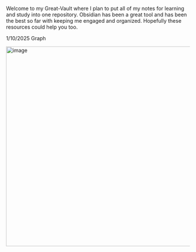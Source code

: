 Welcome to my Great-Vault where I plan to put all of my notes for learning and study into one repository. Obsidian has been a great tool and has been the best so far with keeping me engaged and organized. Hopefully these resources could help you too.

1/10/2025 Graph

<img width="548" alt="image" src="https://github.com/user-attachments/assets/8ffaa044-1781-41b9-89e0-93bc370b3bcd" />
